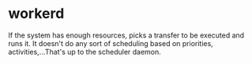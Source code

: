 workerd
=======
If the system has enough resources, picks a transfer to be executed and runs it.
It doesn't do any sort of scheduling based on priorities, activities,...That's up to
the scheduler daemon.
